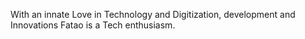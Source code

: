 With an innate Love in Technology and Digitization, development and Innovations Fatao is a Tech enthusiasm.
